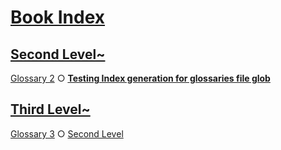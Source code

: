 # [Book Index](#book-index)

## [Second Level\~](#second-level)

[Glossary 2][1] ○ [**Testing Index generation for glossaries file glob**][2]

## [Third Level\~](#third-level)

[Glossary 3][3] ○ [Second Level][4]

[1]: ../2nd/glossary2.md#second-level "Test: Mentioning term Third Level"

[2]: ../glossary.md#testing-index-generation-for-glossaries-file-glob

[3]: ../2nd/3rd/glossary3.md#third-level "Term at the third level in the folder hierarchy."

[4]: ../2nd/glossary2.md#second-level
